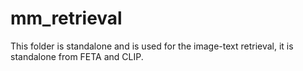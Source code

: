 # mm_retrieval
This folder is standalone and is used for the image-text retrieval, it is standalone from FETA and CLIP.